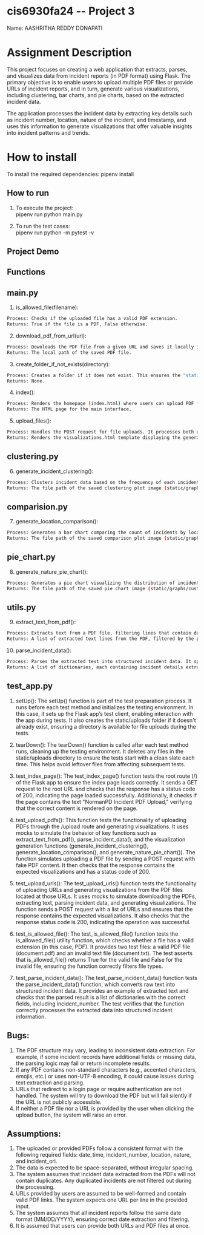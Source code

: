 # cis6930fa24 -- Project 3

Name: AASHRITHA REDDY DONAPATI

# Assignment Description
This project focuses on creating a web application that extracts, parses, and visualizes data from incident reports (in PDF format) using Flask. The primary objective is to enable users to upload multiple PDF files or provide URLs of incident reports, and in turn, generate various visualizations, including clustering, bar charts, and pie charts, based on the extracted incident data.

The application processes the incident data by extracting key details such as incident number, location, nature of the incident, and timestamp, and uses this information to generate visualizations that offer valuable insights into incident patterns and trends.

# How to install
To install the required dependencies:  pipenv install

## How to run

1. To execute the project:  
pipenv run python main.py

2. To run the test cases:  
pipenv run python -m pytest -v   

## Project Demo


## Functions

## main.py

1. is_allowed_file(filename):
```sh
Process: Checks if the uploaded file has a valid PDF extension.
Returns: True if the file is a PDF, False otherwise.
```
2. download_pdf_from_url(url):
```sh
Process: Downloads the PDF file from a given URL and saves it locally in the "static/uploads" folder.
Returns: The local path of the saved PDF file.
```
3. create_folder_if_not_exists(directory):
```sh
Process: Creates a folder if it does not exist. This ensures the "static/uploads" directory is available to store the uploaded files.
Returns: None.
```
4. index():
```sh
Process: Renders the homepage (index.html) where users can upload PDF files or provide URLs for incident reports.
Returns: The HTML page for the main interface.
```
5. upload_files():
```sh
Process: Handles the POST request for file uploads. It processes both uploaded PDF files and URLs. For each PDF (either uploaded or downloaded from a URL), the text is extracted, parsed into incident records, and visualizations are generated.
Returns: Renders the visualizations.html template displaying the generated clustering image, comparison chart, and pie chart.
```
## clustering.py

6. generate_incident_clustering():
```sh
Process: Clusters incident data based on the frequency of each incident type (nature) using KMeans and generates a scatter plot to visualize the clustering.
Returns: The file path of the saved clustering plot image (static/graphs/clustering.png).
```
## comparision.py

7. generate_location_comparison():
```sh
Process: Generates a bar chart comparing the count of incidents by location. It first counts the incidents per location and then visualizes the result in a bar chart. The chart is saved as an image for display.
Returns: The file path of the saved comparison plot image (static/graphs/comparison.png).
```
## pie_chart.py

8. generate_nature_pie_chart():
```sh
Process: Generates a pie chart visualizing the distribution of incidents by their nature. It first counts the occurrences of each unique nature in the incident data, and then creates a pie chart to represent this distribution. The chart is saved as an image for display.
Returns: The file path of the saved pie chart image (static/graphs/custom.png).
```
## utils.py

9. extract_text_from_pdf():
```sh
Process: Extracts text from a PDF file, filtering lines that contain date information in the format MM/DD/YYYY. The text is extracted from each page of the PDF, and only lines containing dates are retained for further processing.
Returns: A list of extracted text lines from the PDF, filtered by the presence of a date.
```
10. parse_incident_data():
```sh
Process: Parses the extracted text into structured incident data. It splits each line based on multiple spaces and extracts relevant details such as date_time, incident_number, location, nature, and incident_ori into a dictionary format.
Returns: A list of dictionaries, each containing incident details extracted from the text.
```
## test_app.py

1. setUp(): The setUp() function is part of the test preparation process. It runs before each test method and initializes the testing environment. In this case, it sets up the Flask app’s test client, enabling interaction with the app during tests. It also creates the static/uploads folder if it doesn't already exist, ensuring a directory is available for file uploads during the tests.

2. tearDown(): The tearDown() function is called after each test method runs, cleaning up the testing environment. It deletes any files in the static/uploads directory to ensure the tests start with a clean slate each time. This helps avoid leftover files from affecting subsequent tests.

3. test_index_page(): The test_index_page() function tests the root route (/) of the Flask app to ensure the index page loads correctly. It sends a GET request to the root URL and checks that the response has a status code of 200, indicating the page loaded successfully. Additionally, it checks if the page contains the text "NormanPD Incident PDF Upload," verifying that the correct content is rendered on the page.

4. test_upload_pdfs(): This function tests the functionality of uploading PDFs through the /upload route and generating visualizations. It uses mocks to simulate the behavior of key functions such as extract_text_from_pdf(), parse_incident_data(), and the visualization generation functions (generate_incident_clustering(), generate_location_comparison(), and generate_nature_pie_chart()). The function simulates uploading a PDF file by sending a POST request with fake PDF content. It then checks that the response contains the expected visualizations and has a status code of 200.

5. test_upload_urls(): The test_upload_urls() function tests the functionality of uploading URLs and generating visualizations from the PDF files located at those URLs. It uses mocks to simulate downloading the PDFs, extracting text, parsing incident data, and generating visualizations. The function sends a POST request with a list of URLs and ensures that the response contains the expected visualizations. It also checks that the response status code is 200, indicating the operation was successful.

6. test_is_allowed_file(): The test_is_allowed_file() function tests the is_allowed_file() utility function, which checks whether a file has a valid extension (in this case, PDF). It provides two test files: a valid PDF file (document.pdf) and an invalid text file (document.txt). The test asserts that is_allowed_file() returns True for the valid file and False for the invalid file, ensuring the function correctly filters file types.

7. test_parse_incident_data(): The test_parse_incident_data() function tests the parse_incident_data() function, which converts raw text into structured incident data. It provides an example of extracted text and checks that the parsed result is a list of dictionaries with the correct fields, including incident_number. The test verifies that the function correctly processes the extracted data into structured incident information.

## Bugs:
1. The PDF structure may vary, leading to inconsistent data extraction. For example, if some incident records have additional fields or missing data, the parsing logic may fail or return incomplete results.
2. If any PDF contains non-standard characters (e.g., accented characters, emojis, etc.) or uses non-UTF-8 encoding, it could cause issues during text extraction and parsing.
3. URLs that redirect to a login page or require authentication are not handled. The system will try to download the PDF but will fail silently if the URL is not publicly accessible.
4. If neither a PDF file nor a URL is provided by the user when clicking the upload button, the system will raise an error.

## Assumptions:

1. The uploaded or provided PDFs follow a consistent format with the following required fields: date_time, incident_number, location, nature, and incident_ori.
2. The data is expected to be space-separated, without irregular spacing.
3. The system assumes that incident data extracted from the PDFs will not contain duplicates. Any duplicated incidents are not filtered out during the processing.
4. URLs provided by users are assumed to be well-formed and contain valid PDF links. The system expects one URL per line in the provided input.
5. The system assumes that all incident reports follow the same date format (MM/DD/YYYY), ensuring correct date extraction and filtering.
6. It is assumed that users can provide both URLs and PDF files at once. 
